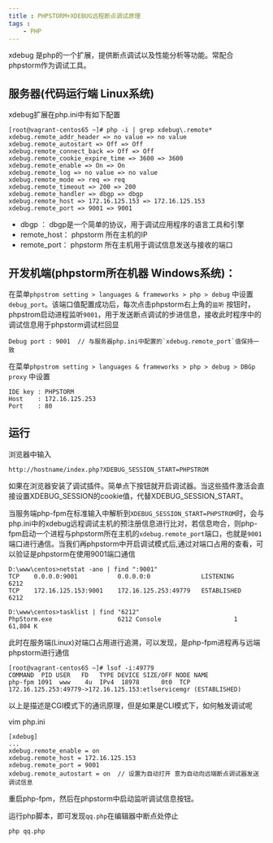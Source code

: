 ```yaml
---
title : PHPSTORM+XDEBUG远程断点调试原理
tags : 
	- PHP
---
```


xdebug 是php的一个扩展，提供断点调试以及性能分析等功能。常配合phpstorm作为调试工具。

## 服务器(代码运行端 Linux系统)

xdebug扩展在php.ini中有如下配置

	[root@vagrant-centos65 ~]# php -i | grep xdebug\.remote*
	xdebug.remote_addr_header => no value => no value
	xdebug.remote_autostart => Off => Off
	xdebug.remote_connect_back => Off => Off
	xdebug.remote_cookie_expire_time => 3600 => 3600
	xdebug.remote_enable => On => On
	xdebug.remote_log => no value => no value
	xdebug.remote_mode => req => req
	xdebug.remote_timeout => 200 => 200
	xdebug.remote_handler => dbgp => dbgp
	xdebug.remote_host => 172.16.125.153 => 172.16.125.153
	xdebug.remote_port => 9001 => 9001

- dbgp ： dbgp是一个简单的协议，用于调试应用程序的语言工具和引擎
- remote_host： phpstorm 所在主机的IP
- remote_port： phpstorm 所在主机用于调试信息发送与接收的端口	

## 开发机端(phpstorm所在机器 Windows系统)：

在菜单`phpstrom setting > languages & frameworks > php > debug` 中设置 `debug_port`。该端口值配置成功后，每次点击phpstorm右上角的`监听` 按钮时，phpstrom启动进程监听`9001`，用于发送断点调试的步进信息，接收此时程序中的调试信息用于phpstorm调试栏回显

	Debug port : 9001  // 与服务器php.ini中配置的`xdebug.remote_port`值保持一致


在菜单`phpstrom setting > languages & frameworks > php > debug > DBGp proxy` 中设置 

	IDE key : PHPSTORM
	Host    : 172.16.125.253
	Port    : 80

  
## 运行

浏览器中输入

	http://hostname/index.php?XDEBUG_SESSION_START=PHPSTROM

如果在浏览器安装了调试插件。简单点下按钮就开启调试器。当这些插件激活会直接设置XDEBUG_SESSION的cookie值，代替XDEBUG_SESSION_START。

当服务端php-fpm在标准输入中解析到`XDEBUG_SESSION_START=PHPSTROM`时，会与php.ini中的xdebug远程调试主机的预注册信息进行比对，若信息吻合，则php-fpm启动一个进程与phpstorm所在主机的`xdebug.remote_port`端口，也就是`9001`端口进行通信。当我们再phpstorm中开启调试模式后,通过对端口占用的查看，可以验证是phpstorm在使用9001端口通信

	D:\www\centos>netstat -ano | find ":9001"
    TCP    0.0.0.0:9001           0.0.0.0:0              LISTENING       6212
    TCP    172.16.125.153:9001    172.16.125.253:49779   ESTABLISHED     6212

	D:\www\centos>tasklist | find "6212"
	PhpStorm.exe                  6212 Console                    1     61,804 K

此时在服务端(Linux)对端口占用进行追溯，可以发现，是php-fpm进程再与远端phpstorm进行通信

	[root@vagrant-centos65 ~]# lsof -i:49779
	COMMAND  PID USER   FD   TYPE DEVICE SIZE/OFF NODE NAME
	php-fpm 1091  www    4u  IPv4  18978      0t0  TCP 172.16.125.253:49779->172.16.125.153:etlservicemgr (ESTABLISHED)


以上是描述是CGI模式下的通讯原理，但是如果是CLI模式下，如何触发调试呢

vim php.ini 

	[xdebug]
    ...
    xdebug.remote_enable = on
    xdebug.remote_host = 172.16.125.153
    xdebug.remote_port = 9001
    xdebug.remote_autostart = on  // 设置为自动打开 意为自动向远端断点调试器发送调试信息

重启php-fpm，然后在phpstorm中启动监听调试信息按钮。

运行php脚本，即可发现`qq.php`在编辑器中断点处停止

	php qq.php